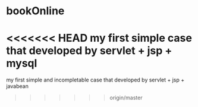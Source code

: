 bookOnline
==========

<<<<<<< HEAD
my first simple case that developed by  servlet + jsp + mysql
=======
my first simple and incompletable case that developed by servlet + jsp + javabean
>>>>>>> origin/master
